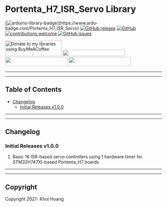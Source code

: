 # Portenta_H7_ISR_Servo Library

[![arduino-library-badge](https://www.ardu-badge.com/badge/Portenta_H7_ISR_Servo.svg?)](https://www.ardu-badge.com/Portenta_H7_ISR_Servo)
[![GitHub release](https://img.shields.io/github/release/khoih-prog/Portenta_H7_ISR_Servo.svg)](https://github.com/khoih-prog/Portenta_H7_ISR_Servo/releases)
[![GitHub](https://img.shields.io/github/license/mashape/apistatus.svg)](https://github.com/khoih-prog/Portenta_H7_ISR_Servo/blob/master/LICENSE)
[![contributions welcome](https://img.shields.io/badge/contributions-welcome-brightgreen.svg?style=flat)](#Contributing)
[![GitHub issues](https://img.shields.io/github/issues/khoih-prog/Portenta_H7_ISR_Servo.svg)](http://github.com/khoih-prog/Portenta_H7_ISR_Servo/issues)


<a href="https://www.buymeacoffee.com/khoihprog6" title="Donate to my libraries using BuyMeACoffee"><img src="https://cdn.buymeacoffee.com/buttons/v2/default-yellow.png" alt="Donate to my libraries using BuyMeACoffee" style="height: 50px !important;width: 181px !important;" ></a>
<a href="https://www.buymeacoffee.com/khoihprog6" title="Donate to my libraries using BuyMeACoffee"><img src="https://img.shields.io/badge/buy%20me%20a%20coffee-donate-orange.svg?logo=buy-me-a-coffee&logoColor=FFDD00" style="height: 20px !important;width: 200px !important;" ></a>
<a href="https://profile-counter.glitch.me/khoih-prog/count.svg" title="Total khoih-prog Visitor count"><img src="https://profile-counter.glitch.me/khoih-prog/count.svg" style="height: 30px;width: 200px;"></a>
<a href="https://profile-counter.glitch.me/khoih-prog-Portenta_H7_ISR_Servo/count.svg" title="Portenta_H7_ISR_Servo Visitor count"><img src="https://profile-counter.glitch.me/khoih-prog-Portenta_H7_ISR_Servo/count.svg" style="height: 30px;width: 200px;"></a>

---
---

## Table of Contents

* [Changelog](#changelog)
  * [Initial Releases v1.0.0](#initial-releases-v100)

---
---

## Changelog

### Initial Releases v1.0.0

1. Basic 16 ISR-based servo controllers using 1 hardware timer for STM32H747XI-based Portenta_H7 boards


---
---

## Copyright

Copyright 2021- Khoi Hoang


